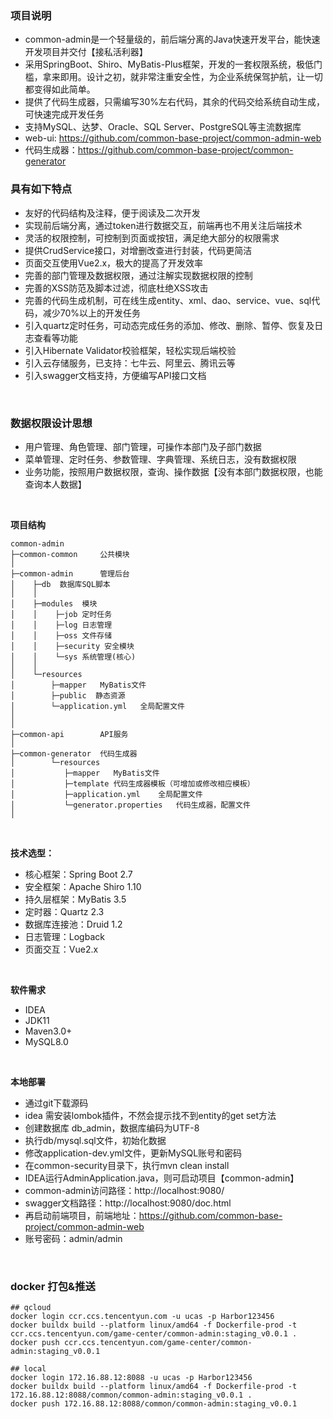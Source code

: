 ### 项目说明
- common-admin是一个轻量级的，前后端分离的Java快速开发平台，能快速开发项目并交付【接私活利器】
- 采用SpringBoot、Shiro、MyBatis-Plus框架，开发的一套权限系统，极低门槛，拿来即用。设计之初，就非常注重安全性，为企业系统保驾护航，让一切都变得如此简单。
- 提供了代码生成器，只需编写30%左右代码，其余的代码交给系统自动生成，可快速完成开发任务
- 支持MySQL、达梦、Oracle、SQL Server、PostgreSQL等主流数据库
- web-ui: https://github.com/common-base-project/common-admin-web
- 代码生成器：https://github.com/common-base-project/common-generator


### 具有如下特点
- 友好的代码结构及注释，便于阅读及二次开发
- 实现前后端分离，通过token进行数据交互，前端再也不用关注后端技术
- 灵活的权限控制，可控制到页面或按钮，满足绝大部分的权限需求
- 提供CrudService接口，对增删改查进行封装，代码更简洁
- 页面交互使用Vue2.x，极大的提高了开发效率
- 完善的部门管理及数据权限，通过注解实现数据权限的控制
- 完善的XSS防范及脚本过滤，彻底杜绝XSS攻击
- 完善的代码生成机制，可在线生成entity、xml、dao、service、vue、sql代码，减少70%以上的开发任务
- 引入quartz定时任务，可动态完成任务的添加、修改、删除、暂停、恢复及日志查看等功能
- 引入Hibernate Validator校验框架，轻松实现后端校验
- 引入云存储服务，已支持：七牛云、阿里云、腾讯云等
- 引入swagger文档支持，方便编写API接口文档

<br>

### 数据权限设计思想
- 用户管理、角色管理、部门管理，可操作本部门及子部门数据
- 菜单管理、定时任务、参数管理、字典管理、系统日志，没有数据权限
- 业务功能，按照用户数据权限，查询、操作数据【没有本部门数据权限，也能查询本人数据】

<br> 


**项目结构**
```
common-admin
├─common-common     公共模块
│ 
├─common-admin      管理后台
│    ├─db  数据库SQL脚本
│    │ 
│    ├─modules  模块
│    │    ├─job 定时任务
│    │    ├─log 日志管理
│    │    ├─oss 文件存储
│    │    ├─security 安全模块
│    │    └─sys 系统管理(核心)
│    │ 
│    └─resources 
│        ├─mapper   MyBatis文件
│        ├─public  静态资源
│        └─application.yml   全局配置文件
│       
│ 
├─common-api        API服务
│ 
├─common-generator  代码生成器
│        └─resources 
│           ├─mapper   MyBatis文件
│           ├─template 代码生成器模板（可增加或修改相应模板）
│           ├─application.yml    全局配置文件
│           └─generator.properties   代码生成器，配置文件
│
```

<br>

**技术选型：**
- 核心框架：Spring Boot 2.7
- 安全框架：Apache Shiro 1.10
- 持久层框架：MyBatis 3.5
- 定时器：Quartz 2.3
- 数据库连接池：Druid 1.2
- 日志管理：Logback
- 页面交互：Vue2.x

<br>

**软件需求**
- IDEA
- JDK11
- Maven3.0+
- MySQL8.0
<br>


**本地部署**
- 通过git下载源码
- idea 需安装lombok插件，不然会提示找不到entity的get set方法
- 创建数据库 db_admin，数据库编码为UTF-8
- 执行db/mysql.sql文件，初始化数据
- 修改application-dev.yml文件，更新MySQL账号和密码
- 在common-security目录下，执行mvn clean install
- IDEA运行AdminApplication.java，则可启动项目【common-admin】
- common-admin访问路径：http://localhost:9080/
- swagger文档路径：http://localhost:9080/doc.html
- 再启动前端项目，前端地址：https://github.com/common-base-project/common-admin-web
- 账号密码：admin/admin
<br>

### docker 打包&推送
```shell
## qcloud
docker login ccr.ccs.tencentyun.com -u ucas -p Harbor123456
docker buildx build --platform linux/amd64 -f Dockerfile-prod -t ccr.ccs.tencentyun.com/game-center/common-admin:staging_v0.0.1 .
docker push ccr.ccs.tencentyun.com/game-center/common-admin:staging_v0.0.1

## local
docker login 172.16.88.12:8088 -u ucas -p Harbor123456
docker buildx build --platform linux/amd64 -f Dockerfile-prod -t 172.16.88.12:8088/common/common-admin:staging_v0.0.1 .
docker push 172.16.88.12:8088/common/common-admin:staging_v0.0.1

```

